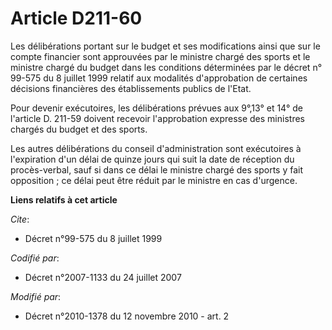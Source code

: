 # Article D211-60

Les délibérations portant sur le budget et ses modifications ainsi que sur le compte financier sont approuvées par le
ministre chargé des sports et le ministre chargé du budget dans les conditions déterminées par le décret n° 99-575 du 8
juillet 1999 relatif aux modalités d'approbation de certaines décisions financières des établissements publics de l'Etat. 

Pour devenir exécutoires, les délibérations prévues aux 9°,13° et 14° de l'article D. 211-59 doivent recevoir l'approbation
expresse des ministres chargés du budget et des sports. 

Les autres délibérations du conseil d'administration sont exécutoires à l'expiration d'un délai de quinze jours qui suit la
date de réception du procès-verbal, sauf si dans ce délai le ministre chargé des sports y fait opposition ; ce délai peut
être réduit par le ministre en cas d'urgence.

**Liens relatifs à cet article**

_Cite_:

  - Décret n°99-575 du 8 juillet 1999

_Codifié par_:

  - Décret n°2007-1133 du 24 juillet 2007

_Modifié par_:

  - Décret n°2010-1378 du 12 novembre 2010 - art. 2

